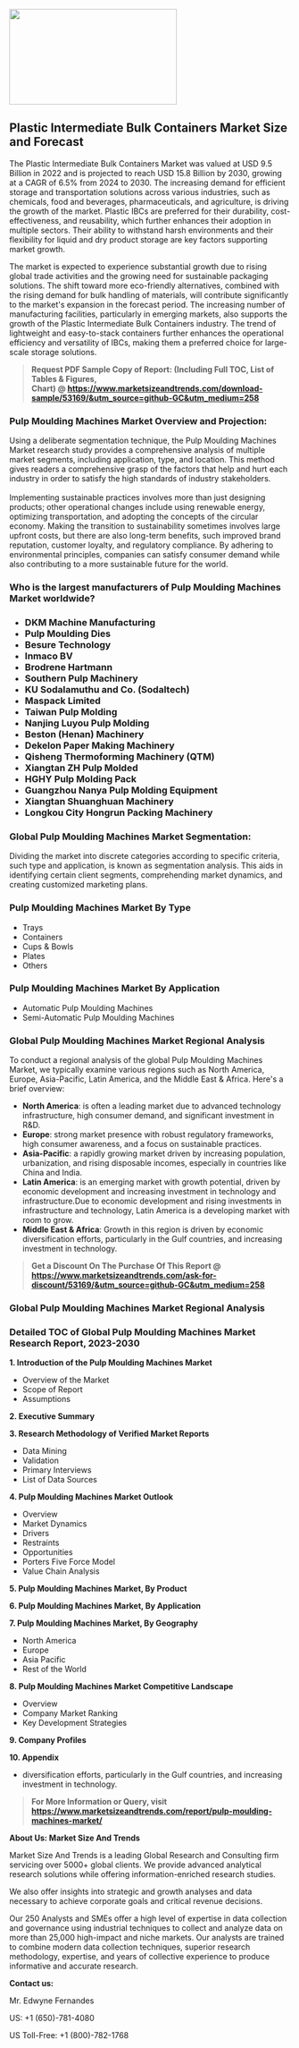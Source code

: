 <p><img class="alignnone size-medium wp-image-20088" src="https://ffe5etoiles.com/wp-content/uploads/2024/12/MST1-300x171.png" alt="" width="300" height="171" /></p><h2>Plastic Intermediate Bulk Containers Market Size and Forecast</h2><p>The Plastic Intermediate Bulk Containers Market was valued at USD 9.5 Billion in 2022 and is projected to reach USD 15.8 Billion by 2030, growing at a CAGR of 6.5% from 2024 to 2030. The increasing demand for efficient storage and transportation solutions across various industries, such as chemicals, food and beverages, pharmaceuticals, and agriculture, is driving the growth of the market. Plastic IBCs are preferred for their durability, cost-effectiveness, and reusability, which further enhances their adoption in multiple sectors. Their ability to withstand harsh environments and their flexibility for liquid and dry product storage are key factors supporting market growth.</p><p>The market is expected to experience substantial growth due to rising global trade activities and the growing need for sustainable packaging solutions. The shift toward more eco-friendly alternatives, combined with the rising demand for bulk handling of materials, will contribute significantly to the market's expansion in the forecast period. The increasing number of manufacturing facilities, particularly in emerging markets, also supports the growth of the Plastic Intermediate Bulk Containers industry. The trend of lightweight and easy-to-stack containers further enhances the operational efficiency and versatility of IBCs, making them a preferred choice for large-scale storage solutions.</p></p><blockquote id="" class=""><strong>Request PDF Sample Copy of Report: (Including Full TOC, List of Tables &amp; Figures, Chart)&nbsp;@&nbsp;<strong><a href="https://www.marketsizeandtrends.com/download-sample/53169/&utm_source=github-GC&utm_medium=258" target="_blank">https://www.marketsizeandtrends.com/download-sample/53169/&utm_source=github-GC&utm_medium=258</a></strong></strong></blockquote><h3 id="" class="">Pulp Moulding Machines Market&nbsp;Overview and Projection:</h3><p id="" class="">Using a deliberate segmentation technique, the Pulp Moulding Machines Market research study provides a comprehensive analysis of multiple market segments, including application, type, and location. This method gives readers a comprehensive grasp of the factors that help and hurt each industry in order to satisfy the high standards of industry stakeholders. <br /> <br />Implementing sustainable practices involves more than just designing products; other operational changes include using renewable energy, optimizing transportation, and adopting the concepts of the circular economy. Making the transition to sustainability sometimes involves large upfront costs, but there are also long-term benefits, such improved brand reputation, customer loyalty, and regulatory compliance. By adhering to environmental principles, companies can satisfy consumer demand while also contributing to a more sustainable future for the world.</p><h3 id="" class="">Who is the largest manufacturers of&nbsp;Pulp Moulding Machines Market worldwide?</h3><h3 class=""><p><ul><li>DKM Machine Manufacturing </li><li> Pulp Moulding Dies </li><li> Besure Technology </li><li> Inmaco BV </li><li> Brodrene Hartmann </li><li> Southern Pulp Machinery </li><li> KU Sodalamuthu and Co. (Sodaltech) </li><li> Maspack Limited </li><li> Taiwan Pulp Molding </li><li> Nanjing Luyou Pulp Molding </li><li> Beston (Henan) Machinery </li><li> Dekelon Paper Making Machinery </li><li> Qisheng Thermoforming Machinery (QTM) </li><li> Xiangtan ZH Pulp Molded </li><li> HGHY Pulp Molding Pack </li><li> Guangzhou Nanya Pulp Molding Equipment </li><li> Xiangtan Shuanghuan Machinery </li><li> Longkou City Hongrun Packing Machinery</li></ul></p></h3><h3 id="" class="">Global&nbsp;Pulp Moulding Machines Market Segmentation:</h3><p id="" class="">Dividing the market into discrete categories according to specific criteria, such type and application, is known as segmentation analysis. This aids in identifying certain client segments, comprehending market dynamics, and creating customized marketing plans.</p><h3 id="" class="">Pulp Moulding Machines Market&nbsp;By Type</h3><p><p><ul><li>Trays </li><li> Containers </li><li> Cups & Bowls </li><li> Plates </li><li> Others</p></li></ul></p></p><h3 id="" class="">Pulp Moulding Machines Market&nbsp;By Application</h3><p class=""><p><ul><li>Automatic Pulp Moulding Machines </li><li> Semi-Automatic Pulp Moulding Machines</li></ul></p></p><h3 id="" class="">Global Pulp Moulding Machines Market Regional Analysis</h3><p id="" class="">To conduct a regional analysis of the global Pulp Moulding Machines Market, we typically examine various regions such as North America, Europe, Asia-Pacific, Latin America, and the Middle East &amp; Africa. Here's a brief overview:</p><ul><li><strong>North America</strong>: is often a leading market due to advanced technology infrastructure, high consumer demand, and significant investment in R&amp;D.</li><li><strong>Europe</strong>: strong market presence with robust regulatory frameworks, high consumer awareness, and a focus on sustainable practices.</li><li><strong>Asia-Pacific</strong>: a rapidly growing market driven by increasing population, urbanization, and rising disposable incomes, especially in countries like China and India.</li><li><strong>Latin America</strong>: is an emerging market with growth potential, driven by economic development and increasing investment in technology and infrastructure.Due to economic development and rising investments in infrastructure and technology, Latin America is a developing market with room to grow.</li><li><strong>Middle East &amp; Africa</strong>: Growth in this region is driven by economic diversification efforts, particularly in the Gulf countries, and increasing investment in technology.</li></ul><blockquote id="" class=""><strong>Get a Discount On The Purchase Of This Report @ <strong><a href="https://www.marketsizeandtrends.com/ask-for-discount/53169/&utm_source=github-GC&utm_medium=258" target="_blank">https://www.marketsizeandtrends.com/ask-for-discount/53169/&utm_source=github-GC&utm_medium=258</a></strong></strong></blockquote><h3 id="" class="">Global Pulp Moulding Machines Market Regional Analysis</h3><h3 id="" class="">Detailed TOC of Global Pulp Moulding Machines Market Research Report, 2023-2030</h3><p id="" class=""><strong>1. Introduction of the Pulp Moulding Machines Market</strong></p><ul><li>Overview of the Market</li><li>Scope of Report</li><li>Assumptions</li></ul><p id="" class=""><strong>2. Executive Summary</strong></p><p id="" class=""><strong>3. Research Methodology of Verified Market Reports</strong></p><ul><li>Data Mining</li><li>Validation</li><li>Primary Interviews</li><li>List of Data Sources</li></ul><p id="" class=""><strong>4. Pulp Moulding Machines Market Outlook</strong></p><ul><li>Overview</li><li>Market Dynamics</li><li>Drivers</li><li>Restraints</li><li>Opportunities</li><li>Porters Five Force Model</li><li>Value Chain Analysis</li></ul><p id="" class=""><strong>5. Pulp Moulding Machines Market, By Product</strong></p><p id="" class=""><strong>6. Pulp Moulding Machines Market, By Application</strong></p><p id="" class=""><strong>7. Pulp Moulding Machines Market, By Geography</strong></p><ul><li>North America</li><li>Europe</li><li>Asia Pacific</li><li>Rest of the World</li></ul><p id="" class=""><strong>8. Pulp Moulding Machines Market Competitive Landscape</strong></p><ul><li>Overview</li><li>Company Market Ranking</li><li>Key Development Strategies</li></ul><p id="" class=""><strong>9. Company Profiles</strong></p><p id="" class=""><strong>10. Appendix</strong></p><ul><li>diversification efforts, particularly in the Gulf countries, and increasing investment in technology.</li></ul><blockquote id="" class=""><strong>For More Information or Query, visit <strong><strong><a href="https://www.marketsizeandtrends.com/report/pulp-moulding-machines-market/" target="_blank">https://www.marketsizeandtrends.com/report/pulp-moulding-machines-market/</a></strong></strong></strong></blockquote><p id="" class=""><strong>About Us: Market Size And Trends</strong></p><p id="" class="">Market Size And Trends is a leading Global Research and Consulting firm servicing over 5000+ global clients. We provide advanced analytical research solutions while offering information-enriched research studies.</p><p id="" class="">We also offer insights into strategic and growth analyses and data necessary to achieve corporate goals and critical revenue decisions.</p><p id="" class="">Our 250 Analysts and SMEs offer a high level of expertise in data collection and governance using industrial techniques to collect and analyze data on more than 25,000 high-impact and niche markets. Our analysts are trained to combine modern data collection techniques, superior research methodology, expertise, and years of collective experience to produce informative and accurate research.</p><p id="" class=""><strong>Contact us:</strong></p><p id="" class="">Mr. Edwyne Fernandes</p><p id="" class="">US: +1 (650)-781-4080</p><p id="" class="">US Toll-Free: +1 (800)-782-1768</p>
